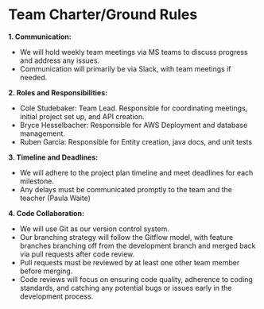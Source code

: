 # Team Charter/Ground Rules

**1. Communication:**
   - We will hold weekly team meetings via MS teams to discuss progress and address any issues.
   - Communication will primarily be via Slack, with team meetings if needed.

**2. Roles and Responsibilities:**
   - Cole Studebaker: Team Lead. Responsible for coordinating meetings, initial project set up, and API creation.
   - Bryce Hesselbacher: Responsible for AWS Deployment and database management.
   - Ruben Garcia: Responsible for Entity creation, java docs, and unit tests
   

**3. Timeline and Deadlines:**
   - We will adhere to the project plan timeline and meet deadlines for each milestone.
   - Any delays must be communicated promptly to the team and the teacher (Paula Waite)

**4. Code Collaboration:**
   - We will use Git as our version control system.
   - Our branching strategy will follow the Gitflow model, with feature branches branching off from the development branch and merged back via pull requests after code review.
   - Pull requests must be reviewed by at least one other team member before merging.
   - Code reviews will focus on ensuring code quality, adherence to coding standards, and catching any potential bugs or issues early in the development process.
